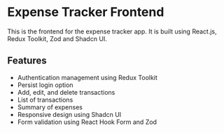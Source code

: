 # Expense Tracker Frontend

This is the frontend for the expense tracker app. It is built using React.js, Redux Toolkit, Zod and Shadcn UI.

## Features

- Authentication management using Redux Toolkit
- Persist login option
- Add, edit, and delete transactions
- List of transactions
- Summary of expenses
- Responsive design using Shadcn UI
- Form validation using React Hook Form and Zod
